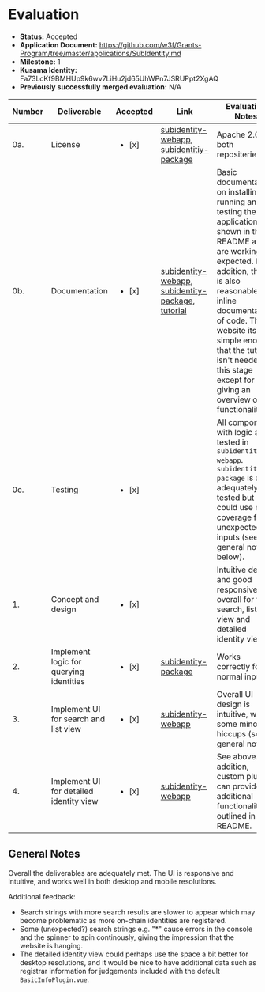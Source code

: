 # Evaluation

- **Status:** Accepted
- **Application Document:** https://github.com/w3f/Grants-Program/tree/master/applications/SubIdentity.md
- **Milestone:** 1
- **Kusama Identity:** Fa73LcKf9BMHUp9k6wv7LiHu2jd65UhWPn7JSRUPpt2XgAQ
- **Previously successfully merged evaluation:** N/A

| Number | Deliverable | Accepted | Link | Evaluation Notes |
| ------ | ----------- | -------- | ---- |----------------- |
| 0a. | License | <ul><li>[x] </li><ul> | [subidentity-webapp](https://github.com/TDSoftware/subidentity-webapp/blob/4f1c3c6855ce76d2bc43f3aa17bb60b02798686a/LICENSE), [subidentitiy-package](https://github.com/TDSoftware/subidentity-package/blob/0169bddeac12de534b126198d6818feac8939da3/LICENSE) | Apache 2.0 for both repositeries|
| 0b. | Documentation | <ul><li>[x] </li><ul> | [subidentity-webapp](https://github.com/TDSoftware/subidentity-webapp/blob/4f1c3c6855ce76d2bc43f3aa17bb60b02798686a/README.md), [subidentity-package](https://github.com/TDSoftware/subidentity-package/blob/0169bddeac12de534b126198d6818feac8939da3/README.md), [tutorial](https://github.com/TDSoftware/subidentity-webapp/blob/4f1c3c6855ce76d2bc43f3aa17bb60b02798686a/docs/Tutorial.md) | Basic documentation on installing, running and testing the application are shown in the README and are working as expected. In addition, there is also reasonable inline documentation of code. The website itself is simple enough that the tutorial isn't needed at this stage except for giving an overview of functionality. |
| 0c.	| Testing |	 <ul><li>[x] </li><ul> |  | All components with logic are tested in `subidentity-webapp`. `subidentity-package` is also adequately unit tested but could use more coverage for unexpected inputs (see general notes below). |
| 1. | Concept and design | <ul><li>[x] </li><ul> |  | Intuitive design and good responsiveness overall for the search, list view and detailed identity view. |
| 2. | Implement logic for querying identities | <ul><li>[x] </li><ul> | [subidentity-package](https://github.com/TDSoftware/subidentity-package/tree/0169bddeac12de534b126198d6818feac8939da3) | Works correctly for normal inputs |
| 3. | Implement UI for search and list view | <ul><li>[x] </li><ul> | [subidentity-webapp](https://github.com/TDSoftware/subidentity-webapp/tree/4f1c3c6855ce76d2bc43f3aa17bb60b02798686a) | Overall UI design is intuitive, with some minor hiccups (see general notes).  |
| 4. | Implement UI for detailed identity view| <ul><li>[x] </li><ul> | [subidentity-webapp](https://github.com/TDSoftware/subidentity-webapp/tree/4f1c3c6855ce76d2bc43f3aa17bb60b02798686a) | See above. In addition, custom plugins can provide additional functionality as outlined in the README. |


## General Notes


Overall the deliverables are adequately met. The UI is responsive and intuitive, and works well in both desktop and mobile resolutions. 


Additional feedback:

* Search strings with more search results are slower to appear which may become problematic as more on-chain identities are registered. 
* Some (unexpected?) search strings e.g. "*" cause errors in the console and the spinner to spin continously, giving the impression that the website is hanging.
* The detailed identity view could perhaps use the space a bit better for desktop resolutions, and it would be nice to have additional data such as registrar information for judgements included with the default `BasicInfoPlugin.vue`.
